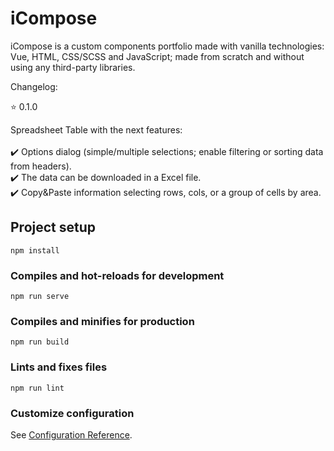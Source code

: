 # iCompose

iCompose is a custom components portfolio made with vanilla technologies: Vue, HTML, CSS/SCSS and JavaScript; made from scratch and without using any third-party libraries.

Changelog:

:star: 0.1.0

Spreadsheet Table with the next features:<br /><br />
    :heavy_check_mark: Options dialog (simple/multiple selections; enable filtering or sorting data from headers).<br />
    :heavy_check_mark: The data can be downloaded in a Excel file.<br />
    :heavy_check_mark: Copy&Paste information selecting rows, cols, or a group of cells by area.<br />

## Project setup
```
npm install
```

### Compiles and hot-reloads for development
```
npm run serve
```

### Compiles and minifies for production
```
npm run build
```

### Lints and fixes files
```
npm run lint
```

### Customize configuration
See [Configuration Reference](https://cli.vuejs.org/config/).
